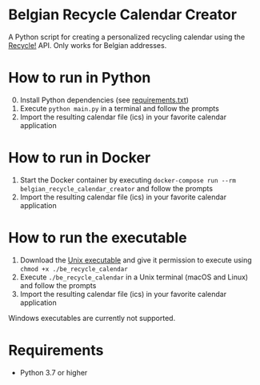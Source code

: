 # Belgian Recycle Calendar Creator

A Python script for creating a personalized recycling calendar using the [Recycle!](https://recycleapp.be) API. Only works for Belgian addresses.

# How to run in Python

0. Install Python dependencies (see [requirements.txt](requirements.txt))
1. Execute `python main.py` in a terminal and follow the prompts
2. Import the resulting calendar file (ics) in your favorite calendar application

# How to run in Docker

1. Start the Docker container by executing `docker-compose run --rm belgian_recycle_calendar_creator` and follow the prompts
2. Import the resulting calendar file (ics) in your favorite calendar application

# How to run the executable

1. Download the [Unix executable](dist/be_recycle_calendar) and give it permission to execute using `chmod +x ./be_recycle_calendar`
2. Execute `./be_recycle_calendar` in a Unix terminal (macOS and Linux) and follow the prompts
3. Import the resulting calendar file (ics) in your favorite calendar application

Windows executables are currently not supported.

# Requirements

* Python 3.7 or higher
